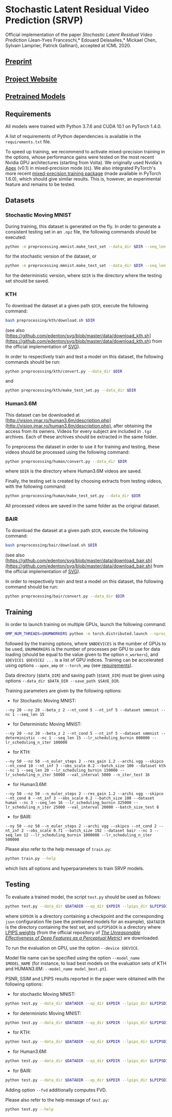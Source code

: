 # Stochastic Latent Residual Video Prediction (SRVP)

Official implementation of the paper *Stochastic Latent Residual Video Prediction* (Jean-Yves Franceschi,* Edouard Delasalles,* Mickael Chen, Sylvain Lamprier, Patrick Gallinari), accepted at ICML 2020.


## [Preprint](https://arxiv.org/abs/2002.09219)


## [Project Website](https://sites.google.com/view/srvp/)


## [Pretrained Models](https://data.lip6.fr/srvp/)


## Requirements

All models were trained with Python 3.7.6 and CUDA 10.1 on PyTorch 1.4.0.

A list of requirements of Python dependencies is available in the `requirements.txt` file.

To speed up training, we recommend to activate mixed-precision training in the options, whose performance gains were tested on the most recent Nvidia GPU architectures (starting from Volta).
We originally used Nvidia's [Apex](https://nvidia.github.io/apex/) (v0.1) in mixed-precision mode (`O1`).
We also integrated PyTorch's more recent [mixed-precision training package](https://pytorch.org/docs/stable/amp.html) (made available in PyTorch 1.6.0), which should give similar results.
This is, however, an experimental feature and remains to be tested.


## Datasets

### Stochastic Moving MNIST

During training, this dataset is generated on the fly.
In order to generate a consistent testing set in an `.npz` file, the following commands should be executed:
```bash
python -m preprocessing.mmnist.make_test_set --data_dir $DIR --seq_len 100
```
for the stochastic version of the dataset, or
```bash
python -m preprocessing.mmnist.make_test_set --data_dir $DIR --seq_len 25
```
for the deterministic version, where `$DIR` is the directory where the testing set should be saved.

### KTH

To download the dataset at a given path `$DIR`, execute the following command:
```bash
bash preprocessing/kth/download.sh $DIR
```
(see also [https://github.com/edenton/svg/blob/master/data/download_kth.sh](https://github.com/edenton/svg/blob/master/data/download_kth.sh) from the official implementation of [SVG](https://github.com/edenton/svg)).

In order to respectively train and test a model on this dataset, the following commands should be run:
```bash
python preprocessing/kth/convert.py --data_dir $DIR
```
and
```bash
python preprocessing/kth/make_test_set.py --data_dir $DIR
```

### Human3.6M

This dataset can be downloaded at [http://vision.imar.ro/human3.6m/description.php](http://vision.imar.ro/human3.6m/description.php), after obtaining the access from its owners.
Videos for every subject are included in `.tgz` archives. Each of these archives should be extracted in the same folder.

To preprocess the dataset in order to use it for training and testing, these videos should be processed using the following command:
```bash
python preprocessing/human/convert.py --data_dir $DIR
```
where `$DIR` is the directory where Human3.6M videos are saved.

Finally, the testing set is created by choosing extracts from testing videos, with the following command:
```bash
python preprocessing/human/make_test_set.py --data_dir $DIR
```

All processed videos are saved in the same folder as the original dataset.

### BAIR

To download the dataset at a given path `$DIR`, execute the following command:
```bash
bash preprocessing/bair/download.sh $DIR
```
(see also [https://github.com/edenton/svg/blob/master/data/download_bair.sh](https://github.com/edenton/svg/blob/master/data/download_bair.sh) from the official implementation of [SVG](https://github.com/edenton/svg)).

In order to respectively train and test a model on this dataset, the following command should be run:
```bash
python preprocessing/bair/convert.py --data_dir $DIR
```


## Training

In order to launch training on multiple GPUs, launch the following command:
```bash
OMP_NUM_THREADS=$NUMWORKERS python -m torch.distributed.launch --nproc_per_node=$NBDEVICES train.py --device $DEVICE1 $DEVICE2 ...
```
followed by the training options, where `$NBDEVICES` is the number of GPUs to be used, `$NUMWORKERS` is the number of processes per GPU to use for data loading (should be equal to the value given to the option `n_workers`), and `$DEVICE1 $DEVICE2 ...` is a list of GPU indices.
Training can be accelerated using options `--apex_amp` or `--torch_amp` (see [requirements](#Requirements)).

Data directory (`$DATA_DIR`) and saving path (`$SAVE_DIR`) must be given using options `--data_dir $DATA_DIR --save_path $SAVE_DIR`.

Training parameters are given by the following options:
- for Stochastic Moving MNIST:
```
--ny 20 --nz 20 --beta_z 2 --nt_cond 5 --nt_inf 5 --dataset smmnist --nc 1 --seq_len 15
```
- for Deterministic Moving MNIST:
```
--ny 20 --nz 20 --beta_z 2 --nt_cond 5 --nt_inf 5 --dataset smmnist --deterministic --nc 1 --seq_len 15 --lr_scheduling_burnin 800000 --lr_scheduling_n_iter 100000
```
- for KTH:
```
--ny 50 --nz 50 --n_euler_steps 2 --res_gain 1.2 --archi vgg --skipco --nt_cond 10 --nt_inf 3 --obs_scale 0.2 --batch_size 100 --dataset kth --nc 1 --seq_len 20 --lr_scheduling_burnin 150000 --lr_scheduling_n_iter 50000 --val_interval 5000 --n_iter_test 16
```
- for Human3.6M:
```
--ny 50 --nz 50 --n_euler_steps 2 --res_gain 1.2 --archi vgg --skipco --nt_cond 8 --nt_inf 3 --obs_scale 0.2 --batch_size 100 --dataset human --nc 3 --seq_len 16 --lr_scheduling_burnin 325000 --lr_scheduling_n_iter 25000 --val_interval 20000 --batch_size_test 8
```
- for BAIR:
```
--ny 50 --nz 50 --n_euler_steps 2 --archi vgg --skipco --nt_cond 2 --nt_inf 2 --obs_scale 0.71 --batch_size 192 --dataset bair --nc 3 --seq_len 12 --lr_scheduling_burnin 1000000 --lr_scheduling_n_iter 500000
```

Please also refer to the help message of `train.py`:
```bash
python train.py --help
```
which lists all options and hyperparameters to train SRVP models.



## Testing

To evaluate a trained model, the script `test.py` should be used as follows:
```bash
python test.py --data_dir $DATADIR --xp_dir $XPDIR --lpips_dir $LPIPSDIR
```
where `$XPDIR` is a directory containing a checkpoint and the corresponding `json` configuration file (see the pretrained models for an example), `$DATADIR` is the directory containing the test set, and `$LPIPSDIR` is a directory where [LPIPS weights](https://github.com/richzhang/PerceptualSimilarity/tree/master/models/weights) (from the official repository of [*The Unreasonable Effectiveness of Deep Features as a Perceptual Metric*](https://github.com/richzhang/PerceptualSimilarity)) are downloaded.

To run the evaluation on GPU, use the option `--device $DEVICE`.

Model file name can be specified using the option `--model_name $MODEL_NAME` (for instance, to load best models on the evaluation sets of KTH and HUMAN3.6M: `--model_name model_best.pt`).

PSNR, SSIM and LPIPS results reported in the paper were obtained with the following options:
- for stochastic Moving MNIST:
```bash
python test.py --data_dir $DATADIR --xp_dir $XPDIR --lpips_dir $LPIPSDIR --nt_gen 30
```
- for deterministic Moving MNIST:
```bash
python test.py --data_dir $DATADIR --xp_dir $XPDIR --lpips_dir $LPIPSDIR --n_samples 1 --nt_gen 100
```
- for KTH:
```bash
python test.py --data_dir $DATADIR --xp_dir $XPDIR --lpips_dir $LPIPSDIR --nt_gen 40
```
- for Human3.6M:
```bash
python test.py --data_dir $DATADIR --xp_dir $XPDIR --lpips_dir $LPIPSDIR --nt_gen 53
```
- for BAIR:
```bash
python test.py --data_dir $DATADIR --xp_dir $XPDIR --lpips_dir $LPIPSDIR --nt_gen 30
```
Adding option `--fvd` additionally computes FVD.

Please also refer to the help message of `test.py`:
```bash
python test.py --help
```
